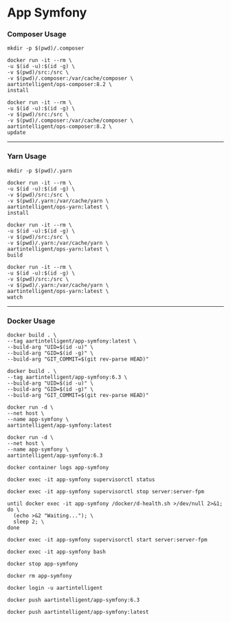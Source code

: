 # App Symfony

### Composer Usage

```shell
mkdir -p $(pwd)/.composer
```

```shell
docker run -it --rm \
-u $(id -u):$(id -g) \
-v $(pwd)/src:/src \
-v $(pwd)/.composer:/var/cache/composer \
aartintelligent/ops-composer:8.2 \
install
```

```shell
docker run -it --rm \
-u $(id -u):$(id -g) \
-v $(pwd)/src:/src \
-v $(pwd)/.composer:/var/cache/composer \
aartintelligent/ops-composer:8.2 \
update
```

---

### Yarn Usage

```shell
mkdir -p $(pwd)/.yarn
```

```shell
docker run -it --rm \
-u $(id -u):$(id -g) \
-v $(pwd)/src:/src \
-v $(pwd)/.yarn:/var/cache/yarn \
aartintelligent/ops-yarn:latest \
install
```

```shell
docker run -it --rm \
-u $(id -u):$(id -g) \
-v $(pwd)/src:/src \
-v $(pwd)/.yarn:/var/cache/yarn \
aartintelligent/ops-yarn:latest \
build
```

```shell
docker run -it --rm \
-u $(id -u):$(id -g) \
-v $(pwd)/src:/src \
-v $(pwd)/.yarn:/var/cache/yarn \
aartintelligent/ops-yarn:latest \
watch
```

---

### Docker Usage

```shell
docker build . \
--tag aartintelligent/app-symfony:latest \
--build-arg "UID=$(id -u)" \
--build-arg "GID=$(id -g)" \
--build-arg "GIT_COMMIT=$(git rev-parse HEAD)"
```

```shell
docker build . \
--tag aartintelligent/app-symfony:6.3 \
--build-arg "UID=$(id -u)" \
--build-arg "GID=$(id -g)" \
--build-arg "GIT_COMMIT=$(git rev-parse HEAD)"
```

```shell
docker run -d \
--net host \
--name app-symfony \
aartintelligent/app-symfony:latest
```

```shell
docker run -d \
--net host \
--name app-symfony \
aartintelligent/app-symfony:6.3
```

```shell
docker container logs app-symfony
```

```shell
docker exec -it app-symfony supervisorctl status
```

```shell
docker exec -it app-symfony supervisorctl stop server:server-fpm
```

```shell
until docker exec -it app-symfony /docker/d-health.sh >/dev/null 2>&1; do \
  (echo >&2 "Waiting..."); \
  sleep 2; \
done
```

```shell
docker exec -it app-symfony supervisorctl start server:server-fpm
```

```shell
docker exec -it app-symfony bash
```

```shell
docker stop app-symfony
```

```shell
docker rm app-symfony
```

```shell
docker login -u aartintelligent
```

```shell
docker push aartintelligent/app-symfony:6.3
```

```shell
docker push aartintelligent/app-symfony:latest
```
